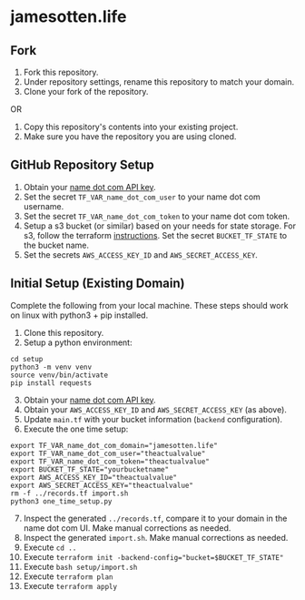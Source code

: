 # jamesotten.life

## Fork

1. Fork this repository.
2. Under repository settings, rename this repository to match your domain.
3. Clone your fork of the repository.

OR

1. Copy this repository's contents into your existing project.
2. Make sure you have the repository you are using cloned.

## GitHub Repository Setup

1. Obtain your [name dot com API key](https://www.name.com/account/settings/api).
2. Set the secret `TF_VAR_name_dot_com_user` to your name dot com username.
3. Set the secret `TF_VAR_name_dot_com_token` to your name dot com token.
4. Setup a s3 bucket (or similar) based on your needs for state storage. For s3, follow the terraform [instructions](https://developer.hashicorp.com/terraform/language/settings/backends/s3#s3-bucket-permissions). Set the secret `BUCKET_TF_STATE` to the bucket name.
5. Set the secrets `AWS_ACCESS_KEY_ID` and `AWS_SECRET_ACCESS_KEY`.

## Initial Setup (Existing Domain)

Complete the following from your  local machine. These steps should work on linux with python3 + pip installed.

1. Clone this repository.
2. Setup a python environment:
```
cd setup
python3 -m venv venv
source venv/bin/activate
pip install requests
```
3. Obtain your [name dot com API key](https://www.name.com/account/settings/api).
4. Obtain your `AWS_ACCESS_KEY_ID` and `AWS_SECRET_ACCESS_KEY` (as above).
5. Update `main.tf` with your bucket information (`backend` configuration).
6. Execute the one time setup:
```
export TF_VAR_name_dot_com_domain="jamesotten.life"
export TF_VAR_name_dot_com_user="theactualvalue"
export TF_VAR_name_dot_com_token="theactualvalue"
export BUCKET_TF_STATE="yourbucketname"
export AWS_ACCESS_KEY_ID="theactualvalue"
export AWS_SECRET_ACCESS_KEY="theactualvalue"
rm -f ../records.tf import.sh
python3 one_time_setup.py
```
7. Inspect the generated `../records.tf`, compare it to your domain in the name dot com UI. Make manual corrections as needed.
8. Inspect the generated `import.sh`. Make manual corrections as needed.
9. Execute `cd ..`
10. Execute `terraform init -backend-config="bucket=$BUCKET_TF_STATE"`
11. Execute `bash setup/import.sh`
12. Execute `terraform plan`
13. Execute `terraform apply`
